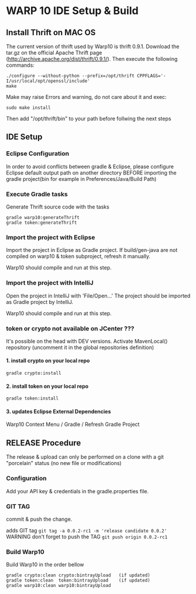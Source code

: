 # WARP 10 IDE Setup & Build  

## Install Thrift on MAC OS
The current version of thrift used by Warp10 is thrift 0.9.1. Download the tar.gz on the official Apache Thrift page (http://archive.apache.org/dist/thrift/0.9.1/). Then execute the following commands: 

	./configure --without-python --prefix=/opt/thrift CPPFLAGS='-I/usr/local/opt/openssl/include'
	make

Make may raise Errors and warning, do not care about it and exec: 

	sudo make install
	
Then add "/opt/thrift/bin" to your path before follwing the next steps

## IDE Setup

### Eclipse Configuration
In order to avoid conflicts between gradle & Eclipse, please configure Eclipse default output path on another directory BEFORE importing the gradle project(bin for example in Preferences/Java/Build Path)

### Execute Gradle tasks
Generate Thrift source code with the tasks

    gradle warp10:generateThrift
    gradle token:generateThrift

### Import the project with Eclipse
Import the project in Eclipse as Gradle project.
If build/gen-java are not compiled on warp10 & token subproject, refresh it manually.

Warp10 should compile and run at this step.

### Import the project with IntelliJ
Open the project in IntelliJ with 'File/Open...'
The project should be imported as Gradle project by IntelliJ.

Warp10 should compile and run at this step.

### token or crypto not available on JCenter ???
It's possible on the head with DEV versions.
Activate MavenLocal() repository (uncomment it in the global repositories definition)

#### 1. install crypto on your local repo

    gradle crypto:install

#### 2. install token on  your local repo

    gradle token:install
    
#### 3. updates Eclipse External Dependencies
Warp10 Context Menu / Gradle / Refresh Gradle Project

## RELEASE Procedure

The release & upload can only be performed on a clone with a git "porcelain" status (no new file or modifications)

### Configuration

Add your API key & credentials in the gradle.properties file.

### GIT TAG

commit & push the change.

adds GIT tag `git tag -a 0.0.2-rc1 -m 'release candidate 0.0.2'`
WARNING don't forget to push the TAG `git push origin 0.0.2-rc1`

### Build Warp10
Build Warp10 in the order bellow

    gradle crypto:clean crypto:bintrayUpload   (if updated)
    gradle token:clean  token:bintrayUpload    (if updated)
    gradle warp10:clean warp10:bintrayUpload
    
